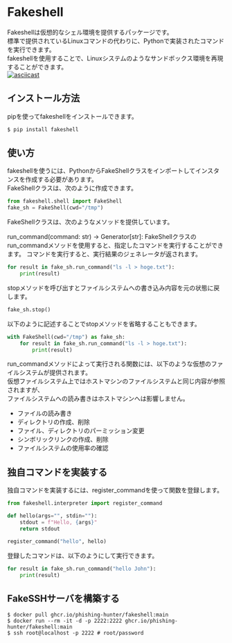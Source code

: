 # Fakeshell

Fakeshellは仮想的なシェル環境を提供するパッケージです。  
標準で提供されているLinuxコマンドの代わりに、Pythonで実装されたコマンドを実行できます。  
fakeshellを使用することで、Linuxシステムのようなサンドボックス環境を再現することができます。  
[![asciicast](https://asciinema.org/a/549416.svg)](https://asciinema.org/a/549416)

## インストール方法
pipを使ってfakeshellをインストールできます。

```bash
$ pip install fakeshell
```

## 使い方
fakeshellを使うには、PythonからFakeShellクラスをインポートしてインスタンスを作成する必要があります。  
FakeShellクラスは、次のように作成できます。  

```python
from fakeshell.shell import FakeShell
fake_sh = FakeShell(cwd="/tmp")
```

FakeShellクラスは、次のようなメソッドを提供しています。

run_command(command: str) -> Generator[str]:
FakeShellクラスのrun_commandメソッドを使用すると、指定したコマンドを実行することができます。
コマンドを実行すると、実行結果のジェネレータが返されます。

```python
for result in fake_sh.run_command("ls -l > hoge.txt"):
    print(result)
```

stopメソッドを呼び出すとファイルシステムへの書き込み内容を元の状態に戻します。
```python
fake_sh.stop()
```

以下のように記述することでstopメソッドを省略することもできます。
```python
with FakeShell(cwd="/tmp") as fake_sh:
    for result in fake_sh.run_command("ls -l > hoge.txt"):
        print(result)
```

run_commandメソッドによって実行される関数には、以下のような仮想のファイルシステムが提供されます。  
仮想ファイルシステム上ではホストマシンのファイルシステムと同じ内容が参照されますが、  
ファイルシステムへの読み書きはホストマシンへは影響しません。

* ファイルの読み書き
* ディレクトリの作成、削除
* ファイル、ディレクトリのパーミッション変更
* シンボリックリンクの作成、削除
* ファイルシステムの使用率の確認

## 独自コマンドを実装する
独自コマンドを実装するには、register_commandを使って関数を登録します。

```python
from fakeshell.interpreter import register_command

def hello(args="", stdin=""):
    stdout = f"Hello, {args}"
    return stdout

register_command("hello", hello)
```

登録したコマンドは、以下のようにして実行できます。

```python
for result in fake_sh.run_command("hello John"):
    print(result)
```

## FakeSSHサーバを構築する
```
$ docker pull ghcr.io/phishing-hunter/fakeshell:main
$ docker run --rm -it -d -p 2222:2222 ghcr.io/phishing-hunter/fakeshell:main
$ ssh root@localhost -p 2222 # root/password
```
